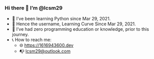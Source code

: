 ### Hi there 👋 I’m @lcsm29

- :seedling: I’ve been learning Python since Mar 29, 2021.
- :deciduous_tree: Hence the username, Learning Curve Since Mar 29, 2021.
- :cactus: I’ve had zero programming education or knowledge, prior to this journey.
- :telephone_receiver: How to reach me:
  - :globe_with_meridians: https://1616943600.dev
  - :mailbox_with_no_mail: lcsm29@outlook.com
